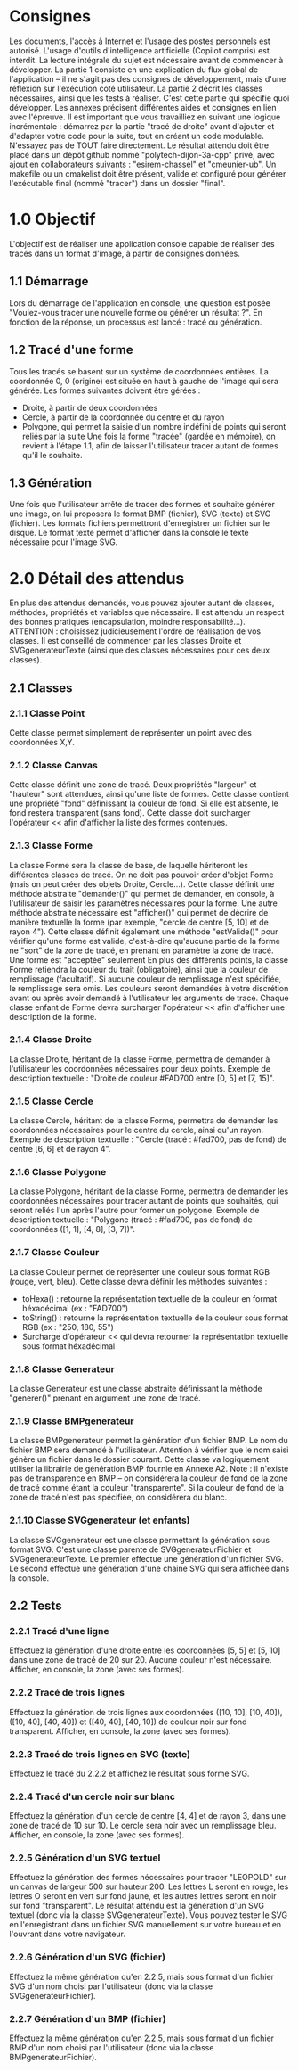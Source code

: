 # Consignes
Les documents, l'accès à Internet et l'usage des postes personnels est autorisé. L'usage d'outils d'intelligence artificielle (Copilot compris) est interdit.
La lecture intégrale du sujet est nécessaire avant de commencer à développer.
La partie 1 consiste en une explication du flux global de l'application – il ne s'agit pas des consignes de développement, mais d'une réflexion sur l'exécution coté utilisateur.
La partie 2 décrit les classes nécessaires, ainsi que les tests à réaliser. C'est cette partie qui spécifie quoi développer.
Les annexes précisent différentes aides et consignes en lien avec l'épreuve.
Il est important que vous travailliez en suivant une logique incrémentale : démarrez par la partie "tracé de droite" avant d'ajouter et d'adapter votre code pour la suite, tout en créant un code modulable. N'essayez pas de TOUT faire directement.
Le résultat attendu doit être placé dans un dépôt github nommé "polytech-dijon-3a-cpp" privé, avec ajout en collaborateurs suivants : "esirem-chassel" et "cmeunier-ub". Un makefile ou un cmakelist doit être présent, valide et configuré pour générer l'exécutable final (nommé "tracer") dans un dossier "final".

# 1.0	Objectif
L'objectif est de réaliser une application console capable de réaliser des tracés dans un format d'image, à partir de consignes données.

## 1.1	Démarrage
Lors du démarrage de l'application en console, une question est posée "Voulez-vous tracer une nouvelle forme ou générer un résultat ?". En fonction de la réponse, un processus est lancé : tracé ou génération.

## 1.2	Tracé d'une forme
Tous les tracés se basent sur un système de coordonnées entières. La coordonnée 0, 0 (origine) est située en haut à gauche de l'image qui sera générée.
Les formes suivantes doivent être gérées :
*	Droite, à partir de deux coordonnées
*	Cercle, à partir de la coordonnée du centre et du rayon
*	Polygone, qui permet la saisie d'un nombre indéfini de points qui seront reliés par la suite
Une fois la forme "tracée" (gardée en mémoire), on revient à l'étape 1.1, afin de laisser l'utilisateur tracer autant de formes qu'il le souhaite.

## 1.3	Génération
Une fois que l'utilisateur arrête de tracer des formes et souhaite générer une image, on lui proposera le format BMP (fichier), SVG (texte) et SVG (fichier). Les formats fichiers permettront d'enregistrer un fichier sur le disque. Le format texte permet d'afficher dans la console le texte nécessaire pour l'image SVG.
 
# 2.0	Détail des attendus
En plus des attendus demandés, vous pouvez ajouter autant de classes, méthodes, propriétés et variables que nécessaire. Il est attendu un respect des bonnes pratiques (encapsulation, moindre responsabilité…).
ATTENTION : choisissez judicieusement l'ordre de réalisation de vos classes. Il est conseillé de commencer par les classes Droite et SVGgenerateurTexte (ainsi que des classes nécessaires pour ces deux classes).

## 2.1	Classes

### 2.1.1	Classe Point
Cette classe permet simplement de représenter un point avec des coordonnées X,Y.

### 2.1.2	Classe Canvas
Cette classe définit une zone de tracé. Deux propriétés "largeur" et "hauteur" sont attendues, ainsi qu'une liste de formes. Cette classe contient une propriété "fond" définissant la couleur de fond. Si elle est absente, le fond restera transparent (sans fond).
Cette classe doit surcharger l'opérateur << afin d'afficher la liste des formes contenues.

### 2.1.3	Classe Forme
La classe Forme sera la classe de base, de laquelle hériteront les différentes classes de tracé. On ne doit pas pouvoir créer d'objet Forme (mais on peut créer des objets Droite, Cercle…).
Cette classe définit une méthode abstraite "demander()" qui permet de demander, en console, à l'utilisateur de saisir les paramètres nécessaires pour la forme. Une autre méthode abstraite nécessaire est "afficher()" qui permet de décrire de manière textuelle la forme (par exemple, "cercle de centre [5, 10] et de rayon 4").
Cette classe définit également une méthode "estValide()" pour vérifier qu'une forme est valide, c'est-à-dire qu'aucune partie de la forme ne "sort" de la zone de tracé, en prenant en paramètre la zone de tracé. Une forme est "acceptée" seulement 
En plus des différents points, la classe Forme retiendra la couleur du trait (obligatoire), ainsi que la couleur de remplissage (facultatif). Si aucune couleur de remplissage n'est spécifiée, le remplissage sera omis. Les couleurs seront demandées à votre discrétion avant ou après avoir demandé à l'utilisateur les arguments de tracé.
Chaque classe enfant de Forme devra surcharger l'opérateur << afin d'afficher une description de la forme.

### 2.1.4	Classe Droite
La classe Droite, héritant de la classe Forme, permettra de demander à l'utilisateur les coordonnées nécessaires pour deux points.
Exemple de description textuelle : "Droite de couleur #FAD700 entre [0, 5] et [7, 15]".

### 2.1.5	Classe Cercle
La classe Cercle, héritant de la classe Forme, permettra de demander les coordonnées nécessaires pour le centre du cercle, ainsi qu'un rayon.
Exemple de description textuelle : "Cercle (tracé : #fad700, pas de fond) de centre [6, 6] et de rayon 4".
 
### 2.1.6	Classe Polygone
La classe Polygone, héritant de la classe Forme, permettra de demander les coordonnées nécessaires pour tracer autant de points que souhaités, qui seront reliés l'un après l'autre pour former un polygone.
Exemple de description textuelle : "Polygone (tracé : #fad700, pas de fond) de coordonnées ([1, 1], [4, 8], [3, 7])".

### 2.1.7	Classe Couleur
La classe Couleur permet de représenter une couleur sous format RGB (rouge, vert, bleu). Cette classe devra définir les méthodes suivantes :
*	toHexa() : retourne la représentation textuelle de la couleur en format héxadécimal (ex : "FAD700")
*	toString() : retourne la représentation textuelle de la couleur sous format RGB (ex : "250, 180, 55")
*	Surcharge d'opérateur << qui devra retourner la représentation textuelle sous format héxadécimal

### 2.1.8	Classe Generateur
La classe Generateur est une classe abstraite définissant la méthode "generer()" prenant en argument une zone de tracé.

### 2.1.9	Classe BMPgenerateur
La classe BMPgenerateur permet la génération d'un fichier BMP. Le nom du fichier BMP sera demandé à l'utilisateur. Attention à vérifier que le nom saisi génère un fichier dans le dossier courant. Cette classe va logiquement utiliser la librairie de génération BMP fournie en Annexe A2.
Note : il n'existe pas de transparence en BMP – on considérera la couleur de fond de la zone de tracé comme étant la couleur "transparente". Si la couleur de fond de la zone de tracé n'est pas spécifiée, on considérera du blanc.

### 2.1.10	Classe SVGgenerateur (et enfants)
La classe SVGgenerateur est une classe permettant la génération sous format SVG. C'est une classe parente de SVGgenerateurFichier et SVGgenerateurTexte. Le premier effectue une génération d'un fichier SVG. Le second effectue une génération d'une chaîne SVG qui sera affichée dans la console.
 
## 2.2	Tests
### 2.2.1	Tracé d'une ligne
Effectuez la génération d'une droite entre les coordonnées [5, 5] et [5, 10] dans une zone de tracé de 20 sur 20. Aucune couleur n'est nécessaire. Afficher, en console, la zone (avec ses formes).

### 2.2.2	Tracé de trois lignes
Effectuez la génération de trois lignes aux coordonnées ([10, 10], [10, 40]), ([10, 40], [40, 40]) et ([40, 40], [40, 10]) de couleur noir sur fond transparent. Afficher, en console, la zone (avec ses formes).

### 2.2.3	Tracé de trois lignes en SVG (texte)
Effectuez le tracé du 2.2.2 et affichez le résultat sous forme SVG.

### 2.2.4	Tracé d'un cercle noir sur blanc
Effectuez la génération d'un cercle de centre [4, 4] et de rayon 3, dans une zone de tracé de 10 sur 10. Le cercle sera noir avec un remplissage bleu. Afficher, en console, la zone (avec ses formes).

### 2.2.5	Génération d'un SVG textuel
Effectuez la génération des formes nécessaires pour tracer "LEOPOLD" sur un canvas de largeur 500 sur hauteur 200. Les lettres L seront en rouge, les lettres O seront en vert sur fond jaune, et les autres lettres seront en noir sur fond "transparent". Le résultat attendu est la génération d'un SVG textuel (donc via la classe SVGgenerateurTexte). Vous pouvez tester le SVG en l'enregistrant dans un fichier SVG manuellement sur votre bureau et en l'ouvrant dans votre navigateur.

### 2.2.6	Génération d'un SVG (fichier)
Effectuez la même génération qu'en 2.2.5, mais sous format d'un fichier SVG d'un nom choisi par l'utilisateur (donc via la classe SVGgenerateurFichier).

### 2.2.7	Génération d'un BMP (fichier)
Effectuez la même génération qu'en 2.2.5, mais sous format d'un fichier BMP d'un nom choisi par l'utilisateur (donc via la classe BMPgenerateurFichier).
